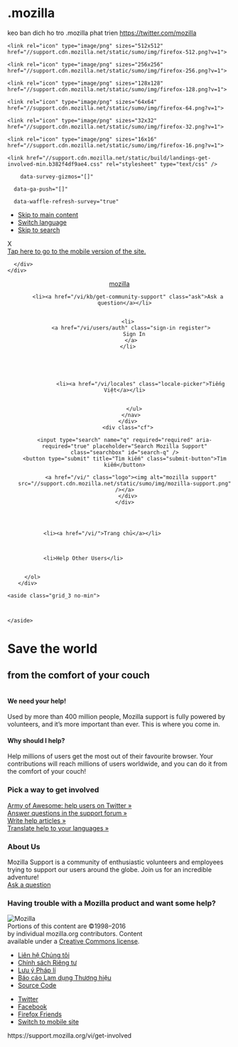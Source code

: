 # .mozilla
keo ban dich ho tro .mozilla phat trien 
https://twitter.com/mozilla

<html class="no-js" lang="vi" dir="ltr">
<head>
  
  <meta http-equiv="Content-Type" content="text/html; charset=utf-8"/>
  <title>Mozilla Support</title>

  
  
  
    <link rel="icon" type="image/png" sizes="512x512" href="//support.cdn.mozilla.net/static/sumo/img/firefox-512.png?v=1">
  
    <link rel="icon" type="image/png" sizes="256x256" href="//support.cdn.mozilla.net/static/sumo/img/firefox-256.png?v=1">
  
    <link rel="icon" type="image/png" sizes="128x128" href="//support.cdn.mozilla.net/static/sumo/img/firefox-128.png?v=1">
  
    <link rel="icon" type="image/png" sizes="64x64" href="//support.cdn.mozilla.net/static/sumo/img/firefox-64.png?v=1">
  
    <link rel="icon" type="image/png" sizes="32x32" href="//support.cdn.mozilla.net/static/sumo/img/firefox-32.png?v=1">
  
    <link rel="icon" type="image/png" sizes="16x16" href="//support.cdn.mozilla.net/static/sumo/img/firefox-16.png?v=1">
  


  <link rel="search" type="application/opensearchdescription+xml" title="Mozilla Support" href="/vi/search/xml"/>
  

  <link href="//support.cdn.mozilla.net/static/build/common-min.e8b3c24a8874.css" rel="stylesheet" type="text/css" />
  <link href="//support.cdn.mozilla.net/static/build/print-min.7879fde822b1.css" rel="stylesheet" type="text/css" media="print" />
  
    <link href="//support.cdn.mozilla.net/static/build/landings-get-involved-min.b382f4df9ae4.css" rel="stylesheet" type="text/css" />
  

  <link href="//mozorg.cdn.mozilla.net/media/css/tabzilla-min.css" rel="stylesheet" />

  <!--[if lte IE 7]>
    <link href="//support.cdn.mozilla.net/static/build/ie-min.992f195a8b90.css" rel="stylesheet" type="text/css" />
  <![endif]-->
  <!--[if IE 8]>
    <link href="//support.cdn.mozilla.net/static/build/ie8-min.f7c0890f436a.css" rel="stylesheet" type="text/css" />
  <![endif]-->

  

  
  <meta name="google-site-verification" content="2URA-2Y9BeYYUf8B2BSsBSVetJJS3TZwlXBOaMx2VfY" />
  <meta name="google-site-verification" content="U9a6gH32vLIykvntaDToj-ytYhlZ1AfAgVEKstixQIE" />
  
  <meta name="msvalidate.01" content="1659173DC94819093068B0ED7C51C527" />

  

  

  <!--[if lt IE 9]>

<script src="//support.cdn.mozilla.net/static/sumo/js/libs/html5-shiv.js"></script>
<![endif]-->
</head>
<body class="html-ltr logged-out  vi"
      data-readonly="false"
      data-usernames-api="/vi/users/api/usernames"
      data-static-url="//support.cdn.mozilla.net/static/"
      data-media-url="//support.cdn.mozilla.net/media/"
      
        data-survey-gizmos="[]"
      
      data-ga-push="[]"
      
      data-waffle-refresh-survey="true"
>



<ul id="nav-access">
  <li><a href="#main-content">Skip to main content</a></li>
  <li><a href="/vi/locales">Switch language</a></li>
  <li><a id="skip-to-search" href="#search-q">Skip to search</a></li>
</ul>



<div class="media-test"></div>



  <div class="mobile-banner" id="mobile-warning">
    <div class="close-button" data-close-id="mobile-warning" data-close-memory="remember">X</div>
    <a href="?&amp;mobile=1">
      Tap here to go to the mobile version of the site.
    </a>
  </div>


<div id="announcements">
  <div class="announce-bar warning" id="announce-geoip-suggestion">
    <div class="container_12">
      <div class="grid_12">
        <div class="close-button" data-close-id="announce-geoip-suggestion"></div>
        
      </div>
    </div>
  </div>


  
</div>

<header>
  <div class="container_12 cf">
    <div class="grid_12">
      <a href="https://www.mozilla.org/" id="tabzilla" data-infobar="update">mozilla</a>
      <div class="cf">
        <nav id="aux-nav" role="navigation">
          <ul>
            
              
  
    
      
        
      
      <li><a href="/vi/kb/get-community-support" class="ask">Ask a question</a></li>
    
    
      <li>
        <a href="/vi/users/auth" class="sign-in register">
          Sign In
        </a>
      </li>
    
  

            
            
              <li><a href="/vi/locales" class="locale-picker">Tiếng Việt</a></li>
            
            
          </ul>
        </nav>
      </div>
      <div class="cf">
        
          
  <form data-instant-search="form" id="support-search" action="/vi/search" method="get"  class="simple-search-form">
    
    <input type="search" name="q" required="required" aria-required="true" placeholder="Search Mozilla Support" class="searchbox" id="search-q" />
    <button type="submit" title="Tìm kiếm" class="submit-button">Tìm kiếm</button>
  </form>

        
        <a href="/vi/" class="logo"><img alt="mozilla support" src="//support.cdn.mozilla.net/static/sumo/img/mozilla-support.png" /></a>
      </div>
    </div>
  </div>
</header>


  
  <div class="breadcrumbs" id="main-breadcrumbs">
    <div class="container_12 cf">
      <ol id="breadcrumbs" class="grid_12 cf">
        
          
            <li><a href="/vi/">Trang chủ</a></li>
          
        
          
            <li>Help Other Users</li>
          
        
      </ol>
    </div>
  </div>



<div class="container_12 cf" id="main-container">
  <div class="grid_12">
    

    
  </div>

  
    <aside class="grid_3 no-min">
      
      
      
    </aside>
  

  <main id="main-content" role="main">
    
  <div class="grid_12">
    <div class="hero-bar cf">
      <h1>Save the world</h1>
      <h2>from the comfort of your couch</h2>
      <div class="column">
        <h4>We need your help!</h4>
        Used by more than 400 million people, Mozilla support is fully powered by volunteers, and it’s more important than ever. This is where you come in.
      </div>
      <div class="column">
        <h4>Why should I help?</h4>
        Help millions of users get the most out of their favourite browser. Your contributions will reach millions of users worldwide, and you can do it from the comfort of your couch!
      </div>
      <img class="hero-butler" src="//support.cdn.mozilla.net/static/sumo/img/gi-hero-butler.png" alt="">
    </div>
  </div>

  <div class="row cf pick-a-way">
    <div class="grid_12">
      <h3>Pick a way to get involved</h3>
    </div>
    <div class="grid_3">
      <a href="/vi/get-involved/army-of-awesome">
        <span class="get-involved-icon aoa"></span>
        Army of Awesome: help users on Twitter &raquo;
      </a>
    </div>
    <div class="grid_3">
      <a href="/vi/get-involved/questions">
        <span class="get-involved-icon questions"></span>
        Answer questions in the support forum &raquo;
      </a>
    </div>
    <div class="grid_3">
      <a href="/vi/get-involved/kb">
        <span class="get-involved-icon kb"></span>
        Write help articles &raquo;
      </a>
    </div>
    <div class="grid_3">
      <a href="/vi/get-involved/l10n">
        <span class="get-involved-icon localize"></span>
        Translate help to your languages &raquo;
      </a>
    </div>
  </div>

  <div class="row cf">
    <div class="grid_4">
      <h3>About Us</h3>
      Mozilla Support is a community of enthusiastic volunteers and employees trying to support our users around the globe. Join us for an incredible adventure!
    </div>
    <div class="grid_8"><img class="moz-heroes" src="//support.cdn.mozilla.net/static/sumo/img/moz-heroes.jpg" alt=""></div>
  </div>

  <div class="row cf">
    <div class="grid_12">
      <div class="content-box button-wrapper cf">
        <a class="btn btn-submit" href="/vi/questions/new">
          Ask a question
        </a>
        <h3>Having trouble with a Mozilla product and want some help?</h3>
      </div>
    </div>
  </div>

  </main>
</div>

<footer>
  <div class="container_12 cf">
    <div class="grid_2"><img src="//support.cdn.mozilla.net/static/sumo/img/mozilla-logo.png" alt="Mozilla" /></div>
    <div class="grid_4 suffix_1">
      <div class="fineprint">
        Portions of this content are &copy;1998–<time datetime="2016-12-11T07:56:30.158853-08:00">2016</time> <br>by individual mozilla.org contributors. Content <br>available under a <a href="//www.mozilla.org/foundation/licensing/website-content.html">Creative Commons license</a>.
      </div>
    </div>
    <div class="grid_2">
      <ul>
        <li><a href="https://www.mozilla.org/contact/spaces/">Liên hệ Chúng tôi</a></li>
        <li><a href="https://www.mozilla.org/privacy/websites/">Chính sách Riêng tư</a></li>
        <li><a href="https://www.mozilla.org/about/legal.html">Lưu ý Pháp lí</a></li>
        <li><a href="https://www.mozilla.org/legal/fraud-report/">Báo cáo Lạm dụng Thương hiệu</a></li>
        <li><a href="https://github.com/mozilla/kitsune/">Source Code</a></li>
      </ul>
    </div>
    <div class="grid_2 suffix_1">
      <ul>
        <li><a href="https://www.twitter.com/mozilla">Twitter</a></li>
        <li><a href="https://www.facebook.com/mozilla">Facebook</a></li>
        <li><a href="https://friends.mozilla.org/">Firefox Friends</a></li>
        <li><a href="?&amp;mobile=1">Switch to mobile site</a></li>
      </ul>
    </div>
  </div>
</footer>





  <script src="//support.cdn.mozilla.net/static/jsi18n/vi/djangojs.afc99f00b041.js"></script>




  <script src="//cdn.optimizely.com/js/245885873.js"></script>



<script type="text/javascript" src="//support.cdn.mozilla.net/static/build/common-min.80cc97d7f66d.js" charset="utf-8"></script>
<!--[if (gte IE 6)&(lte IE 8)]>
  <script type="text/javascript" src="//support.cdn.mozilla.net/static/build/ie6-8-min.56522dd6b647.js" charset="utf-8"></script>
<![endif]-->


<script src="//mozorg.cdn.mozilla.net/vi/tabzilla/tabzilla.js" async></script>






</body>
</html>
https://support.mozilla.org/vi/get-involved
